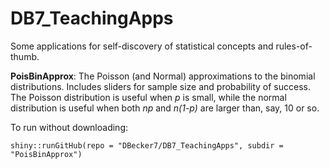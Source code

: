# DB7_TeachingApps
Some applications for self-discovery of statistical concepts and rules-of-thumb.

**PoisBinApprox**: The Poisson (and Normal) approximations to the binomial distributions. Includes sliders for sample size and probability of success. The Poisson distribution is useful when *p* is small, while the normal distribution is useful when both *np* and *n(1-p)* are larger than, say, 10 or so.

To run without downloading: 

```
shiny::runGitHub(repo = "DBecker7/DB7_TeachingApps", subdir = "PoisBinApprox")
```
